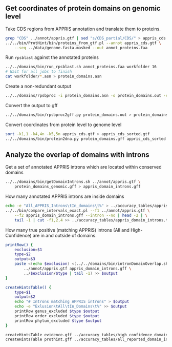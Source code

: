 ## Get coordinates of protein domains on genomic level

Take CDS regions from APPRIS annotation and translate them to proteins.

```bash
grep "CDS" ../annot/appris.gtf | sed "s/CDS_partial/CDS/" > appris_cds.gtf
../../bin/ProtHint/bin/proteins_from_gtf.pl --annot appris_cds.gtf \
    --seq ../data/genome.fasta.masked --out annot_proteins.faa
```

Run `rpsblast` against the annotated proteins

```bash
../../domains/bin/run_rpsblast.sh annot_proteins.faa workfolder 16
# Wait for all jobs to finish
cat workfolder/*.asn > protein_domains.asn
```

Create a non-redundant output

```bash
../../domains/rpsbproc -i protein_domains.asn -o protein_domains.out -e 0.01 -m rep -t doms
```

Convert the output to gff

```bash
../../domains/bin/rpsbproc2gff.py protein_domains.out > protein_domains.gff
```

Convert coordinates from protein level to genome level

```bash
sort -k1,1 -k4,4n -k5,5n appris_cds.gtf > appris_cds_sorted.gtf
../../domains/bin/protein2dna.py protein_domains.gff appris_cds_sorted.gtf > protein_domains_genomic.gff
```

## Analyze the overlap of domains with introns

Get a set of annotated APPRIS introns which are located within conserved domains

```bash
../../domains/bin/getDomainIntrons.sh ../annot/appris.gtf \
    protein_domains_genomic.gff > appris_domain_introns.gff
```

How many annotated APPRIS introns are inside domains

```bash
echo -e "All_APPRIS_Introns\tIn_domains\t%" > ../accuracy_tables/appris_domain_introns.tsv
../../bin/compare_intervals_exact.pl --f1 ../annot/appris.gtf \
    --f2 appris_domain_introns.gff --intron --no | head -2 | \
    tail -1 | cut -f1,2,4 >> ../accuracy_tables/appris_domain_introns.tsv
```

How many true positive (matching APPRIS) introns (All and High-Confidence) are
in and outside of domains.

```bash
printRow() {
    exclusion=$1
    type=$2
    output=$3
    paste <(echo $exclusion) <(../../domains/bin/intronDomainOverlap.sh \
        ../annot/appris.gtf appris_domain_introns.gff \
        ../$exclusion/$type | tail -1) >> $output
}

createHintsTable() {
    type=$1
    output=$2
    echo "# Introns matching APPRIS introns" > $output
    echo -e "Exlusion\tAll\tIn_Domains\t%" >> $output
    printRow genus_excluded $type $output
    printRow order_excluded $type $output
    printRow phylum_excluded $type $output
}

createHintsTable evidence.gff ../accuracy_tables/high_confidence_domain_introns.tsv
createHintsTable prothint.gff ../accuracy_tables/all_reported_domain_introns.tsv
```
